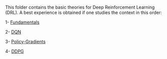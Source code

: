 

This folder contains the basic theories for Deep Reinforcement Learning (DRL). A best experience is obtained if one studies the context in this order:

1- [Fundamentals](https://github.com/hamidrezafahimi/ai_basix/blob/master/notes/DRL/Fundamentals.md)

2- [DQN](https://github.com/hamidrezafahimi/ai_basix/blob/master/notes/DRL/DQN.md)

3- [Policy-Gradients](https://github.com/hamidrezafahimi/ai_basix/blob/master/notes/DRL/Policy-Gradients.md)

4- [DDPG](https://github.com/hamidrezafahimi/ai_basix/blob/master/notes/DRL/DDPG.md)
